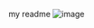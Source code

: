 my readme 
![image](https://github.com/Nyinawabagesera/alu-web-development/assets/144054988/24e54f41-b492-4e10-8308-c9e2717177d6)

